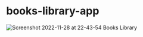 # books-library-app
![Screenshot 2022-11-28 at 22-43-54 Books Library](https://user-images.githubusercontent.com/54845047/204306090-06dae7b1-48fc-498e-93e1-77b59ed64954.png)
